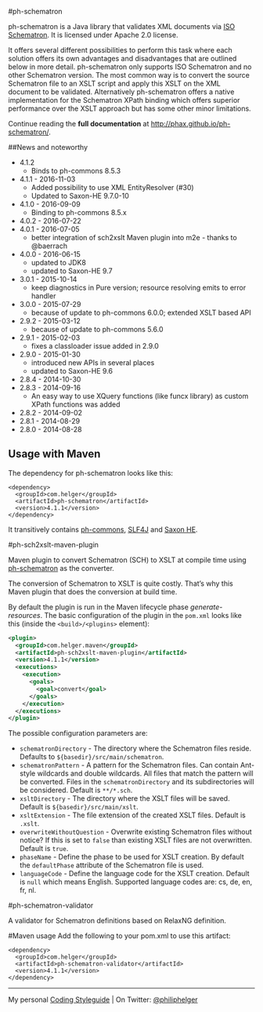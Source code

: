 #ph-schematron

ph-schematron is a Java library that validates XML documents via [ISO Schematron](http://www.schematron.com).
It is licensed under Apache 2.0 license.

It offers several different possibilities to perform this task where each solution offers its own advantages and disadvantages that are outlined below in more detail. ph-schematron only supports ISO Schematron and no other Schematron version.
The most common way is to convert the source Schematron file to an XSLT script and apply this XSLT on the XML document to be validated. Alternatively ph-schematron offers a native implementation for the Schematron XPath binding which offers superior performance over the XSLT approach but has some other minor limitations.

Continue reading the **full documentation** at http://phax.github.io/ph-schematron/.

##News and noteworthy

  * 4.1.2
    * Binds to ph-commons 8.5.3
  * 4.1.1 - 2016-11-03
    * Added possibility to use XML EntityResolver (#30)
    * Updated to Saxon-HE 9.7.0-10
  * 4.1.0 - 2016-09-09
    * Binding to ph-commons 8.5.x
  * 4.0.2 - 2016-07-22
  * 4.0.1 - 2016-07-05
    * better integration of sch2xslt Maven plugin into m2e - thanks to @baerrach
  * 4.0.0 - 2016-06-15
    * updated to JDK8
    * updated to Saxon-HE 9.7
  * 3.0.1 - 2015-10-14
    * keep diagnostics in Pure version; resource resolving emits to error handler
  * 3.0.0 - 2015-07-29
    * because of update to ph-commons 6.0.0; extended XSLT based API 
  * 2.9.2 - 2015-03-12
    * because of update to ph-commons 5.6.0 
  * 2.9.1 - 2015-02-03
    * fixes a classloader issue added in 2.9.0
  * 2.9.0 - 2015-01-30
    * introduced new APIs in several places
    * updated to Saxon-HE 9.6
  * 2.8.4 - 2014-10-30    
  * 2.8.3 - 2014-09-16
    * An easy way to use XQuery functions (like funcx library) as custom XPath functions was added
  * 2.8.2 - 2014-09-02
  * 2.8.1 - 2014-08-29
  * 2.8.0 - 2014-08-28

## Usage with Maven
The dependency for ph-schematron looks like this:
```
<dependency>
  <groupId>com.helger</groupId>
  <artifactId>ph-schematron</artifactId>
  <version>4.1.1</version>
</dependency>
```
It transitively contains [ph-commons](https://github.com/phax/ph-commons), [SLF4J](http://www.slf4j.org/) and [Saxon HE](http://saxon.sourceforge.net/).

#ph-sch2xslt-maven-plugin

Maven plugin to convert Schematron (SCH) to XSLT at compile time using [ph-schematron](https://github.com/phax/ph-schematron) as the converter.

The conversion of Schematron to XSLT is quite costly. That’s why this Maven plugin that does the conversion at build time. 

By default the plugin is run in the Maven lifecycle phase *generate-resources*. The basic configuration of the plugin in the `pom.xml` looks like this (inside the `<build>/<plugins>` element):
```xml
<plugin>
  <groupId>com.helger.maven</groupId>
  <artifactId>ph-sch2xslt-maven-plugin</artifactId>
  <version>4.1.1</version>
  <executions>
    <execution>
      <goals>
        <goal>convert</goal>
      </goals>
    </execution>
  </executions>
</plugin>
```
The possible configuration parameters are:
  * `schematronDirectory` - The directory where the Schematron files reside. Defaults to `${basedir}/src/main/schematron`.
  * `schematronPattern` - A pattern for the Schematron files. Can contain Ant-style wildcards and double wildcards. All files that match the pattern will be converted. Files in the `schematronDirectory` and its subdirectories will be considered. Default is `**/*.sch`.
  * `xsltDirectory` - The directory where the XSLT files will be saved. Default is `${basedir}/src/main/xslt`.
  * `xsltExtension` - The file extension of the created XSLT files. Default is `.xslt`.
  * `overwriteWithoutQuestion` - Overwrite existing Schematron files without notice? If this is set to `false` than existing XSLT files are not overwritten. Default is `true`.
  * `phaseName` - Define the phase to be used for XSLT creation. By default the `defaultPhase` attribute of the Schematron file is used.
  * `languageCode` - Define the language code for the XSLT creation. Default is `null` which means English. Supported language codes are: cs, de, en, fr, nl.

#ph-schematron-validator

A validator for Schematron definitions based on RelaxNG definition.

#Maven usage
Add the following to your pom.xml to use this artifact:
```
<dependency>
  <groupId>com.helger</groupId>
  <artifactId>ph-schematron-validator</artifactId>
  <version>4.1.1</version>
</dependency>
```

---

My personal [Coding Styleguide](https://github.com/phax/meta/blob/master/CodeingStyleguide.md) |
On Twitter: <a href="https://twitter.com/philiphelger">@philiphelger</a>

